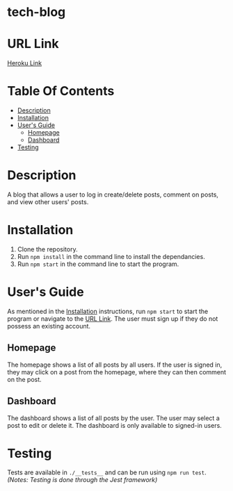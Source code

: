 # tech-blog

# URL Link
[Heroku Link](https://afternoon-scrubland-66938.herokuapp.com/)

# Table Of Contents

* [Description](#description)
* [Installation](#installation)
* [User's Guide](#users-guide)
  - [Homepage](#homepage)
  - [Dashboard](#dashboard)
 * [Testing](#testing)

# Description
A blog that allows a user to log in create/delete posts, comment on posts, and view other users' posts.

# Installation
1. Clone the repository.
2. Run `npm install` in the command line to install the dependancies.
3. Run `npm start` in the command line to start the program.

# User's Guide
As mentioned in the [Installation](#installation) instructions, run `npm start` to start the program or navigate to the [URL Link](#url-link).  The user must sign up if they do not possess an existing account.

## Homepage
The homepage shows a list of all posts by all users.  If the user is signed in, they may click on a post from the homepage, where they can then comment on the post.

## Dashboard
The dashboard shows a list of all posts by the user.  The user may select a post to edit or delete it.  The dashboard is only available to signed-in users.

# Testing
Tests are available in `./__tests__` and can be run using `npm run test`. *(Notes: Testing is done through the Jest framework)*
